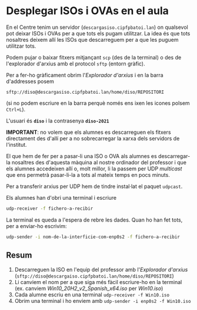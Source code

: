 # Desplegar ISOs i OVAs en el aula
En el Centre tenim un servidor (`descargasiso.cipfpbatoi.lan`) on qualsevol pot deixar ISOs i OVAs per a que tots els pugam utilitzar. La idea és que tots nosaltres deixem allí les ISOs que descarreguem per a que les puguem utilitzar tots.

Podem pujar o baixar fitxers mitjançant `scp` (des de la terminal) o des de l'explorador d'arxius amb el protocol `sftp` (entorn gràfic).

Per a fer-ho gràficament obrim l'_Explorador d'arxius_ i en la barra d'addresses posem 
```uri
sftp://diso@descargasiso.cipfpbatoi.lan/home/diso/REPOSITORI
```
(si no podem escriure en la barra perquè només ens ixen les icones polsem `Ctrl+L`).

L'usuari és **`diso`** i la contrasenya **`diso-2021`**

**IMPORTANT**: no volem que els alumnes es descarreguen els fitxers directament des d'allí per a no sobrecarregar la xarxa dels servidors de l'institut.

El que hem de fer per a pasar-li una ISO o OVA als alumnes es descarregar-la nosaltres des d'aquesta màquina al nostre ordinador del professor i que els alumnes accedeixen allí o, molt millor, li la passem per UDP _multicast_ que ens permetrà pasar-li-la a tots al mateix temps en pocs minuts.

Per a transferir arxius per UDP hem de tindre instal·lat el paquet `udpcast`.

Els alumnes han d'obri una terminal i escriure

```bash
udp-receiver -f fichero-a-recibir
```

La terminal es queda a l'espera de rebre les dades. Quan ho han fet tots, per a enviar-ho escrivim:

```bash
udp-sender -i nom-de-la-interficie-com-enp0s2 -f fichero-a-recibir
```

## Resum
1. Descarreguen la ISO en l'equip del professor amb l'_Explorador d'arxius_ (`sftp://diso@descargaiso.cipfpbatoi.lan/home/diso/REPOSITORI`)
2. Li canviem el nom per a que siga més fàcil escriure-ho en la terminal (ex. canviem _Win10_20H2_v2_Spanish_x64.iso_ per _Win10.iso_)
3. Cada alumne escriu en una terminal `udp-receiver -f Win10.iso`
4. Obrim una terminal i ho enviem amb `udp-sender -i enp0s2 -f Win10.iso`
